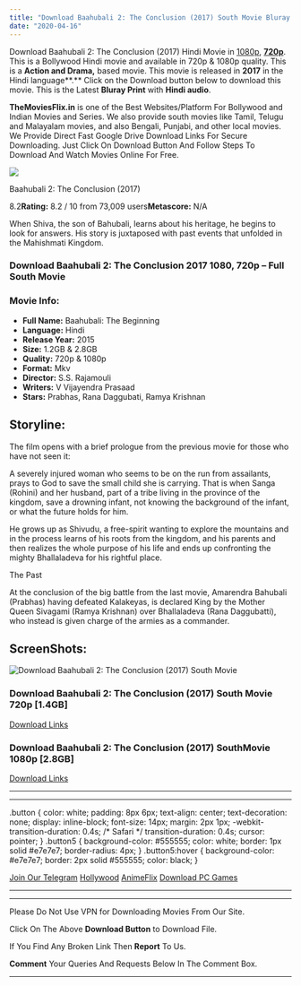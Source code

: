 ```yaml
---
title: "Download Baahubali 2: The Conclusion (2017) South Movie Bluray || 720p [1.4GB] || 1080p [2.8GB]"
date: "2020-04-16"
---
```


Download Baahubali 2: The Conclusion (2017) Hindi Movie in [1080p](https://1moviesflix.com/1080p-movies/), [**720p**](https://1moviesflix.com/720p-movies/). This is a Bollywood Hindi movie and available in 720p & 1080p quality. This is a **Action and Drama,** based movie. This movie is released in **2017** in the Hindi language**.** Click on the Download button below to download this movie. This is the Latest **Bluray Print** with **Hindi audio**.

**TheMoviesFlix.in** is one of the Best Websites/Platform For Bollywood and Indian Movies and Series. We also provide south movies like Tamil, Telugu and Malayalam movies, and also Bengali, Punjabi, and other local movies. We Provide Direct Fast Google Drive Download Links For Secure Downloading. Just Click On Download Button And Follow Steps To Download And Watch Movies Online For Free.

[![](https://m.media-amazon.com/images/M/MV5BOGNlNmRkMjctNDgxMC00NzFhLWIzY2YtZDk3ZDE0NWZhZDBlXkEyXkFqcGdeQXVyODIwMDI1NjM@._V1_SX300.jpg)](https://www.imdb.com/title/tt4849438/ "Baahubali 2: The Conclusion")

Baahubali 2: The Conclusion (2017)

8.2**Rating:** 8.2 / 10 from 73,009 users**Metascore:** N/A

When Shiva, the son of Bahubali, learns about his heritage, he begins to look for answers. His story is juxtaposed with past events that unfolded in the Mahishmati Kingdom.

### Download Baahubali 2: The Conclusion 2017 1080, 720p – Full South Movie

### Movie Info:

- **Full Name:** Baahubali: The Beginning
- **Language:** Hindi
- **Release Year:** 2015
- **Size:** 1.2GB & 2.8GB
- **Quality:** 720p & 1080p
- **Format:** Mkv
- **Director:** S.S. Rajamouli
- **Writers:** V Vijayendra Prasaad
- **Stars:** Prabhas, Rana Daggubati, Ramya Krishnan

## Storyline:

The film opens with a brief prologue from the previous movie for those who have not seen it:

A severely injured woman who seems to be on the run from assailants, prays to God to save the small child she is carrying. That is when Sanga (Rohini) and her husband, part of a tribe living in the province of the kingdom, save a drowning infant, not knowing the background of the infant, or what the future holds for him.

He grows up as Shivudu, a free-spirit wanting to explore the mountains and in the process learns of his roots from the kingdom, and his parents and then realizes the whole purpose of his life and ends up confronting the mighty Bhallaladeva for his rightful place.

The Past

At the conclusion of the big battle from the last movie, Amarendra Bahubali (Prabhas) having defeated Kalakeyas, is declared King by the Mother Queen Sivagami (Ramya Krishnan) over Bhallaladeva (Rana Daggubatti), who instead is given charge of the armies as a commander.

## ScreenShots:

![Download Baahubali 2: The Conclusion (2017) South Movie](https://i.imgur.com/XhRPn6H.jpg)

### Download Baahubali 2: The Conclusion (2017) South Movie 720p \[1.4GB\]

[Download Links](https://1moviesflix.com?a270777880=UlVGVHdxRDdLdHM4S245NjY0c2VPaGhHUjgxaFV6RFV1dnZJZUxvdWNvcTNKZHJXdk9UTWhScGw1aFg4cTViL1V3dmw5bjNiWmZUNTlSbE83dkhTd0V6RDgzWEFVSTJBdVJzWEpWVnZWWGc9)

### Download Baahubali 2: The Conclusion (2017) SouthMovie 1080p \[2.8GB\] 

[Download Links](https://1moviesflix.com?a270777880=UlVGVHdxRDdLdHM4S245NjY0c2VPaGhHUjgxaFV6RFV1dnZJZUxvdWNvcTNKZHJXdk9UTWhScGw1aFg4cTViL0xYUUpweWc0MWZ2UDNiSWVyNzBvSlc1clo0SlVvalRzejBGSkNxTjhpeDA9)

* * *

* * *

.button { color: white; padding: 8px 6px; text-align: center; text-decoration: none; display: inline-block; font-size: 14px; margin: 2px 1px; -webkit-transition-duration: 0.4s; /\* Safari \*/ transition-duration: 0.4s; cursor: pointer; } .button5 { background-color: #555555; color: white; border: 1px solid #e7e7e7; border-radius: 4px; } .button5:hover { background-color: #e7e7e7; border: 2px solid #555555; color: black; }

[Join Our Telegram](http://gdrivepro.xyz/join.php) [Hollywood](https://moviesverse.com/) [AnimeFlix](https://animeflix.in/) [Download PC Games](https://gamesflix.net/)  

* * *

* * *

  

Please Do Not Use VPN for Downloading Movies From Our Site.

Click On The Above **Download Button** to Download File.

If You Find Any Broken Link Then **Report** To Us.

**Comment** Your Queries And Requests Below In The Comment Box.

* * *
